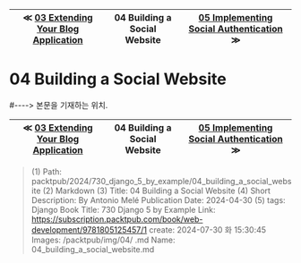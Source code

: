
| ≪ [ 03 Extending Your Blog Application ](/packtpub/2024/730_django_5_by_example/03_extending_your_blog_application) | 04 Building a Social Website | [ 05 Implementing Social Authentication ](/packtpub/2024/730_django_5_by_example/05_implementing_social_authentication) ≫ |
|:----:|:----:|:----:|

# 04 Building a Social Website
#----> 본문을 기재하는 위치.



| ≪ [ 03 Extending Your Blog Application ](/packtpub/2024/730_django_5_by_example/03_extending_your_blog_application) | 04 Building a Social Website | [ 05 Implementing Social Authentication ](/packtpub/2024/730_django_5_by_example/05_implementing_social_authentication) ≫ |
|:----:|:----:|:----:|

> (1) Path: packtpub/2024/730_django_5_by_example/04_building_a_social_website
> (2) Markdown
> (3) Title: 04 Building a Social Website
> (4) Short Description: By Antonio Melé Publication Date: 2024-04-30
> (5) tags: Django
> Book Title: 730 Django 5 by Example
> Link: https://subscription.packtpub.com/book/web-development/9781805125457/1
> create: 2024-07-30 화 15:30:45
> Images: /packtpub/img/04/
> .md Name: 04_building_a_social_website.md

